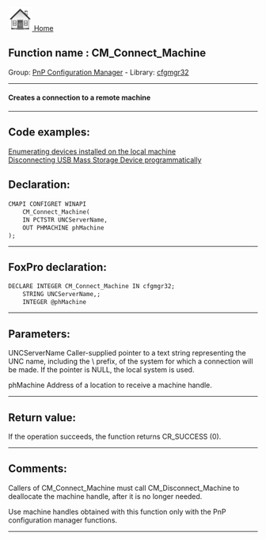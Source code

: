 [<img src="../../images/home.png"> Home ](https://github.com/VFPX/Win32API)  

## Function name : CM_Connect_Machine
Group: [PnP Configuration Manager](../../functions_group.md#PnP_Configuration_Manager)  -  Library: [cfgmgr32](../../Libraries.md#cfgmgr32)  
***  


#### Creates a connection to a remote machine
***  


## Code examples:
[Enumerating devices installed on the local machine](../../samples/sample_545.md)  
[Disconnecting USB Mass Storage Device programmatically](../../samples/sample_553.md)  

## Declaration:
```foxpro  
CMAPI CONFIGRET WINAPI
	CM_Connect_Machine(
	IN PCTSTR UNCServerName,
	OUT PHMACHINE phMachine
);  
```  
***  


## FoxPro declaration:
```foxpro  
DECLARE INTEGER CM_Connect_Machine IN cfgmgr32;
	STRING UNCServerName,;
	INTEGER @phMachine  
```  
***  


## Parameters:
UNCServerName 
Caller-supplied pointer to a text string representing the UNC name, including the \\ prefix, of the system for which a connection will be made. If the pointer is NULL, the local system is used. 

phMachine 
Address of a location to receive a machine handle.  
***  


## Return value:
If the operation succeeds, the function returns CR_SUCCESS (0).  
***  


## Comments:
Callers of CM_Connect_Machine must call CM_Disconnect_Machine to deallocate the machine handle, after it is no longer needed.  
  
Use machine handles obtained with this function only with the PnP configuration manager functions.  
  
***  

